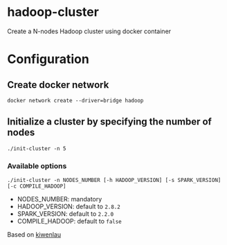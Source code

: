 hadoop-cluster
================

Create a N-nodes Hadoop cluster using docker container

# Configuration
## Create docker network
`docker network create --driver=bridge hadoop`

## Initialize a cluster by specifying the number of nodes
`./init-cluster -n 5`

### Available options
`./init-cluster -n NODES_NUMBER [-h HADOOP_VERSION] [-s SPARK_VERSION] [-c COMPILE_HADOOP]`

- NODES_NUMBER: mandatory
- HADOOP_VERSION: default to `2.8.2`
- SPARK_VERSION: default to `2.2.0`
- COMPILE_HADOOP: default to `false`

Based on [kiwenlau](https://github.com/kiwenlau/hadoop-cluster-docker)